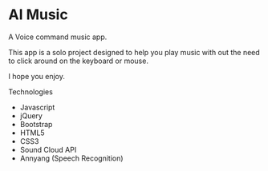 # AI Music

A Voice command music app.

This app is a solo project designed to help you play music with out the need to click around on the keyboard or mouse.

I hope you enjoy.

Technologies
  - Javascript
  - jQuery
  - Bootstrap
  - HTML5
  - CSS3
  - Sound Cloud API
  - Annyang (Speech Recognition)
